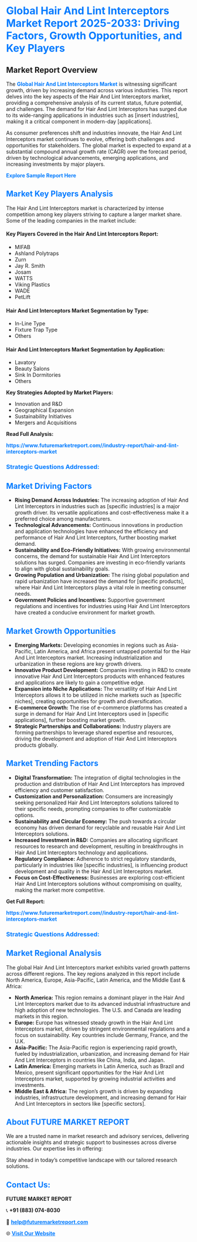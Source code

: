 <h1 style="color: #007BFF;">Global Hair And Lint Interceptors Market Report 2025-2033: Driving Factors, Growth Opportunities, and Key Players</h1>

<section id="overview">
<h2>Market Report Overview</h2>
<p>The <a href="https://www.futuremarketreport.com//industry-report/hair-and-lint-interceptors-market" style="color: #007BFF; text-decoration: none;"><strong>Global Hair And Lint Interceptors Market</strong></a> is witnessing significant growth, driven by increasing demand across various industries. This report delves into the key aspects of the Hair And Lint Interceptors market, providing a comprehensive analysis of its current status, future potential, and challenges. The demand for Hair And Lint Interceptors has surged due to its wide-ranging applications in industries such as [insert industries], making it a critical component in modern-day [applications].</p>
<p>As consumer preferences shift and industries innovate, the Hair And Lint Interceptors market continues to evolve, offering both challenges and opportunities for stakeholders. The global market is expected to expand at a substantial compound annual growth rate (CAGR) over the forecast period, driven by technological advancements, emerging applications, and increasing investments by major players.</p>
</section>

<section id="overview">
<p><a href="https://www.futuremarketreport.com//request-sample/reportId=52311" style="color: #007BFF; text-decoration: none;"><strong>Explore Sample Report Here</strong></a></p>
</section>

<section id="key-players">
<h2 style="color: #007BFF;">Market Key Players Analysis</h2>
<p>The Hair And Lint Interceptors market is characterized by intense competition among key players striving to capture a larger market share. Some of the leading companies in the market include:</p>
<h4>Key Players Covered in the Hair And Lint Interceptors Report:</h4>
<ul><li>MIFAB</li><li>Ashland Polytraps</li><li>Zurn</li><li>Jay R. Smith</li><li>Josam</li><li>WATTS</li><li>Viking Plastics</li><li>WADE</li><li>PetLift</li></ul>
<h4>Hair And Lint Interceptors Market Segmentation by Type:</h4>
<ul><li>In-Line Type</li><li>Fixture Trap Type</li><li>Others</li></ul>

<h4>Hair And Lint Interceptors Market Segmentation by Application:</h4>
<ul><li>Lavatory</li><li>Beauty Salons</li><li>Sink In Dormitories</li><li>Others</li></ul>
<p><strong>Key Strategies Adopted by Market Players:</strong></p>
<ul>
<li>Innovation and R&D</li>
<li>Geographical Expansion</li>
<li>Sustainability Initiatives</li>
<li>Mergers and Acquisitions</li>
</ul>
</section>

<section>
<p><strong>Read Full Analysis: </strong></p><a href="https://www.futuremarketreport.com//industry-report/hair-and-lint-interceptors-market" style="color: #007BFF; text-decoration: none;"><strong>https://www.futuremarketreport.com//industry-report/hair-and-lint-interceptors-market</strong></a>
<h3 style="color: #007BFF;">Strategic Questions Addressed:</h3>
</section>

<section id="driving-factors">
<h2 style="color: #007BFF;">Market Driving Factors</h2>
<ul>
<li><strong>Rising Demand Across Industries:</strong> The increasing adoption of Hair And Lint Interceptors in industries such as [specific industries] is a major growth driver. Its versatile applications and cost-effectiveness make it a preferred choice among manufacturers.</li>
<li><strong>Technological Advancements:</strong> Continuous innovations in production and application technologies have enhanced the efficiency and performance of Hair And Lint Interceptors, further boosting market demand.</li>
<li><strong>Sustainability and Eco-Friendly Initiatives:</strong> With growing environmental concerns, the demand for sustainable Hair And Lint Interceptors solutions has surged. Companies are investing in eco-friendly variants to align with global sustainability goals.</li>
<li><strong>Growing Population and Urbanization:</strong> The rising global population and rapid urbanization have increased the demand for [specific products], where Hair And Lint Interceptors plays a vital role in meeting consumer needs.</li>
<li><strong>Government Policies and Incentives:</strong> Supportive government regulations and incentives for industries using Hair And Lint Interceptors have created a conducive environment for market growth.</li>
</ul>
</section>

<section id="growth-opportunities">
<h2 style="color: #007BFF;">Market Growth Opportunities</h2>
<ul>
<li><strong>Emerging Markets:</strong> Developing economies in regions such as Asia-Pacific, Latin America, and Africa present untapped potential for the Hair And Lint Interceptors market. Increasing industrialization and urbanization in these regions are key growth drivers.</li>
<li><strong>Innovative Product Development:</strong> Companies investing in R&D to create innovative Hair And Lint Interceptors products with enhanced features and applications are likely to gain a competitive edge.</li>
<li><strong>Expansion into Niche Applications:</strong> The versatility of Hair And Lint Interceptors allows it to be utilized in niche markets such as [specific niches], creating opportunities for growth and diversification.</li>
<li><strong>E-commerce Growth:</strong> The rise of e-commerce platforms has created a surge in demand for Hair And Lint Interceptors used in [specific applications], further boosting market growth.</li>
<li><strong>Strategic Partnerships and Collaborations:</strong> Industry players are forming partnerships to leverage shared expertise and resources, driving the development and adoption of Hair And Lint Interceptors products globally.</li>
</ul>
</section>

<section id="trending-factors">
<h2 style="color: #007BFF;">Market Trending Factors</h2>
<ul>
<li><strong>Digital Transformation:</strong> The integration of digital technologies in the production and distribution of Hair And Lint Interceptors has improved efficiency and customer satisfaction.</li>
<li><strong>Customization and Personalization:</strong> Consumers are increasingly seeking personalized Hair And Lint Interceptors solutions tailored to their specific needs, prompting companies to offer customizable options.</li>
<li><strong>Sustainability and Circular Economy:</strong> The push towards a circular economy has driven demand for recyclable and reusable Hair And Lint Interceptors solutions.</li>
<li><strong>Increased Investment in R&D:</strong> Companies are allocating significant resources to research and development, resulting in breakthroughs in Hair And Lint Interceptors technology and applications.</li>
<li><strong>Regulatory Compliance:</strong> Adherence to strict regulatory standards, particularly in industries like [specific industries], is influencing product development and quality in the Hair And Lint Interceptors market.</li>
<li><strong>Focus on Cost-Effectiveness:</strong> Businesses are exploring cost-efficient Hair And Lint Interceptors solutions without compromising on quality, making the market more competitive.</li>
</ul>
</section>

<section>
<p><strong>Get Full Report: </strong></p><a href="https://www.futuremarketreport.com//industry-report/hair-and-lint-interceptors-market" style="color: #007BFF; text-decoration: none;"><strong>https://www.futuremarketreport.com//industry-report/hair-and-lint-interceptors-market</strong></a>
<h3 style="color: #007BFF;">Strategic Questions Addressed:</h3>
</section>


<section id="regional-analysis">
<h2 style="color: #007BFF;">Market Regional Analysis</h2>
<p>The global Hair And Lint Interceptors market exhibits varied growth patterns across different regions. The key regions analyzed in this report include North America, Europe, Asia-Pacific, Latin America, and the Middle East & Africa:</p>
<ul>
<li><strong>North America:</strong> This region remains a dominant player in the Hair And Lint Interceptors market due to its advanced industrial infrastructure and high adoption of new technologies. The U.S. and Canada are leading markets in this region.</li>
<li><strong>Europe:</strong> Europe has witnessed steady growth in the Hair And Lint Interceptors market, driven by stringent environmental regulations and a focus on sustainability. Key countries include Germany, France, and the U.K.</li>
<li><strong>Asia-Pacific:</strong> The Asia-Pacific region is experiencing rapid growth, fueled by industrialization, urbanization, and increasing demand for Hair And Lint Interceptors in countries like China, India, and Japan.</li>
<li><strong>Latin America:</strong> Emerging markets in Latin America, such as Brazil and Mexico, present significant opportunities for the Hair And Lint Interceptors market, supported by growing industrial activities and investments.</li>
<li><strong>Middle East & Africa:</strong> The region’s growth is driven by expanding industries, infrastructure development, and increasing demand for Hair And Lint Interceptors in sectors like [specific sectors].</li>
</ul>
</section>

<footer>
<h2 style="color: #007BFF;">About FUTURE MARKET REPORT</h2>
<p>We are a trusted name in market research and advisory services, delivering actionable insights and strategic support to businesses across diverse industries. Our expertise lies in offering:</p>

<p>Stay ahead in today’s competitive landscape with our tailored research solutions.</p>

<h2 style="color: #007BFF;">Contact Us:</h2>
<p><strong>FUTURE MARKET REPORT</strong></p>
<p>📞 <strong>+91 (883) 074-8030</strong></p>
<p>📧 <strong><a href="mailto:help@futuremarketreport.com" style="color: #007BFF;">help@futuremarketreport.com</a></strong></p>
<p>🌐 <strong><a href="https://www.futuremarketreport.com/" style="color: #007BFF;">Visit Our Website</a></strong></p>
</footer>